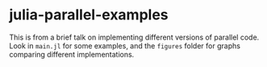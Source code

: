 # julia-parallel-examples

This is from a brief talk on implementing different versions of parallel code. Look in `main.jl` for some examples, and the `figures` folder for graphs comparing different implementations.

